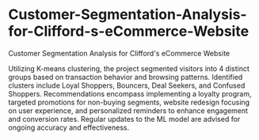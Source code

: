 # Customer-Segmentation-Analysis-for-Clifford-s-eCommerce-Website
Customer Segmentation Analysis for Clifford's eCommerce Website


Utilizing K-means clustering, the project segmented visitors into 4 distinct groups based on transaction behavior and browsing patterns. Identified clusters include Loyal Shoppers, Bouncers, Deal Seekers, and Confused Shoppers. Recommendations encompass implementing a loyalty program, targeted promotions for non-buying segments, website redesign focusing on user experience, and personalized reminders to enhance engagement and conversion rates. Regular updates to the ML model are advised for ongoing accuracy and effectiveness.
